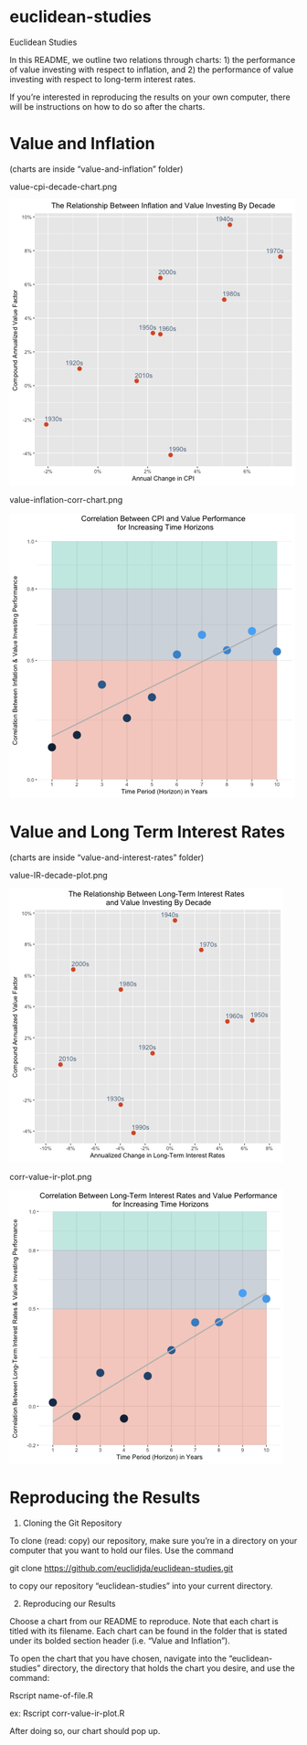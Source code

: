 # euclidean-studies
Euclidean Studies

In this README, we outline two relations through charts: 1) the performance of value investing with respect to inflation, and 2) the performance of value investing with respect to long-term interest rates. 

If you’re interested in reproducing the results on your own computer, there will be instructions on how to do so after the charts.  

# Value and Inflation 
(charts are inside “value-and-inflation” folder)

value-cpi-decade-chart.png

![alt text](/value-and-inflation/value-cpi-decade-chart.png)

value-inflation-corr-chart.png

![alt text](/value-and-inflation/value-inflation-corr-chart.png)


# Value and Long Term Interest Rates
(charts are inside “value-and-interest-rates” folder)

value-IR-decade-plot.png

![alt text](/value-and-interest-rates/value-IR-decade-plot.png)

corr-value-ir-plot.png

![alt text](/value-and-interest-rates/corr-value-ir-plot.png)


# Reproducing the Results

1) Cloning the Git Repository

To clone (read: copy) our repository, make sure you’re in a directory on your computer that you want to hold our files. Use the command 

git clone https://github.com/euclidjda/euclidean-studies.git

to copy our repository “euclidean-studies” into your current directory. 


2) Reproducing our Results

Choose a chart from our README to reproduce. Note that each chart is titled with its filename. Each chart can be found in the folder that is stated under its bolded section header (i.e. “Value and Inflation”). 

To open the chart that you have chosen, navigate into the “euclidean-studies” directory, the directory that holds the chart you desire, and use the command:

Rscript name-of-file.R

ex: Rscript corr-value-ir-plot.R

After doing so, our chart should pop up. 
